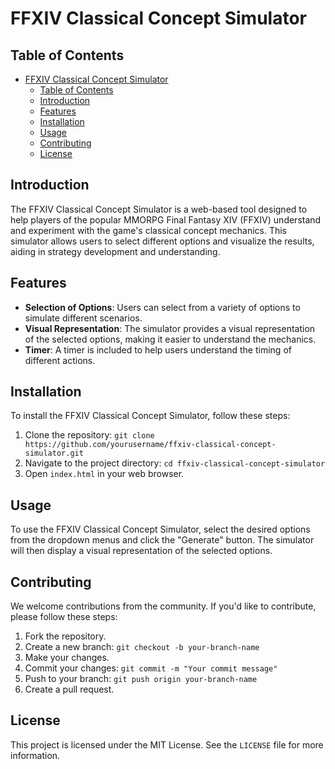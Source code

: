 # FFXIV Classical Concept Simulator

## Table of Contents

- [FFXIV Classical Concept Simulator](#ffxiv-classical-concept-simulator)
  - [Table of Contents](#table-of-contents)
  - [Introduction](#introduction)
  - [Features](#features)
  - [Installation](#installation)
  - [Usage](#usage)
  - [Contributing](#contributing)
  - [License](#license)

## Introduction

The FFXIV Classical Concept Simulator is a web-based tool designed to help players of the popular MMORPG Final Fantasy XIV (FFXIV) understand and experiment with the game's classical concept mechanics. This simulator allows users to select different options and visualize the results, aiding in strategy development and understanding.

## Features

- **Selection of Options**: Users can select from a variety of options to simulate different scenarios.
- **Visual Representation**: The simulator provides a visual representation of the selected options, making it easier to understand the mechanics.
- **Timer**: A timer is included to help users understand the timing of different actions.

## Installation

To install the FFXIV Classical Concept Simulator, follow these steps:

1. Clone the repository: `git clone https://github.com/yourusername/ffxiv-classical-concept-simulator.git`
2. Navigate to the project directory: `cd ffxiv-classical-concept-simulator`
3. Open `index.html` in your web browser.

## Usage

To use the FFXIV Classical Concept Simulator, select the desired options from the dropdown menus and click the "Generate" button. The simulator will then display a visual representation of the selected options.

## Contributing

We welcome contributions from the community. If you'd like to contribute, please follow these steps:

1. Fork the repository.
2. Create a new branch: `git checkout -b your-branch-name`
3. Make your changes.
4. Commit your changes: `git commit -m "Your commit message"`
5. Push to your branch: `git push origin your-branch-name`
6. Create a pull request.

## License

This project is licensed under the MIT License. See the `LICENSE` file for more information.
